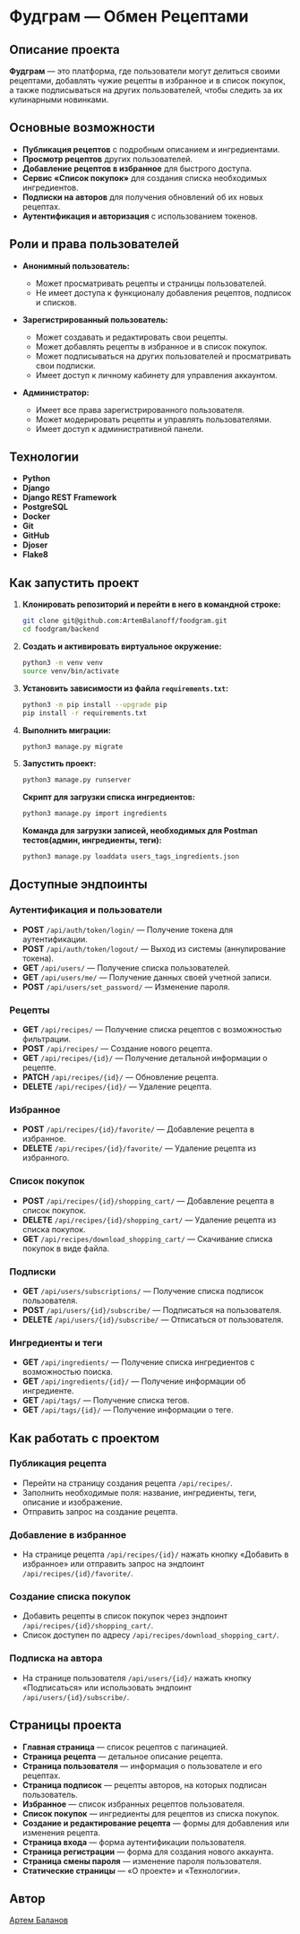 
# Фудграм — Обмен Рецептами

## Описание проекта

**Фудграм** — это платформа, где пользователи могут делиться своими рецептами, добавлять чужие рецепты в избранное и в список покупок, а также подписываться на других пользователей, чтобы следить за их кулинарными новинками.

## Основные возможности

- **Публикация рецептов** с подробным описанием и ингредиентами.
- **Просмотр рецептов** других пользователей.
- **Добавление рецептов в избранное** для быстрого доступа.
- **Сервис «Список покупок»** для создания списка необходимых ингредиентов.
- **Подписки на авторов** для получения обновлений об их новых рецептах.
- **Аутентификация и авторизация** с использованием токенов.

## Роли и права пользователей

- **Анонимный пользователь:**
  - Может просматривать рецепты и страницы пользователей.
  - Не имеет доступа к функционалу добавления рецептов, подписок и списков.

- **Зарегистрированный пользователь:**
  - Может создавать и редактировать свои рецепты.
  - Может добавлять рецепты в избранное и в список покупок.
  - Может подписываться на других пользователей и просматривать свои подписки.
  - Имеет доступ к личному кабинету для управления аккаунтом.

- **Администратор:**
  - Имеет все права зарегистрированного пользователя.
  - Может модерировать рецепты и управлять пользователями.
  - Имеет доступ к административной панели.

## Технологии

- **Python**
- **Django**
- **Django REST Framework**
- **PostgreSQL**
- **Docker**
- **Git**
- **GitHub**
- **Djoser**
- **Flake8**

## Как запустить проект

1. **Клонировать репозиторий и перейти в него в командной строке:**

   ```bash
   git clone git@github.com:ArtemBalanoff/foodgram.git
   cd foodgram/backend
   ```

2. **Создать и активировать виртуальное окружение:**

   ```bash
   python3 -m venv venv
   source venv/bin/activate
   ```

3. **Установить зависимости из файла `requirements.txt`:**

   ```bash
   python3 -m pip install --upgrade pip
   pip install -r requirements.txt
   ```

4. **Выполнить миграции:**

   ```bash
   python3 manage.py migrate
   ```

5. **Запустить проект:**

   ```bash
   python3 manage.py runserver
   ```

   **Скрипт для загрузки списка ингредиентов:**

   ```bash
   python3 manage.py import ingredients
   ```

   **Команда для загрузки записей, необходимых для Postman тестов(админ, ингредиенты, теги):**

   ```bash
   python3 manage.py loaddata users_tags_ingredients.json
   ```

## Доступные эндпоинты

### Аутентификация и пользователи

- **POST** `/api/auth/token/login/` — Получение токена для аутентификации.
- **POST** `/api/auth/token/logout/` — Выход из системы (аннулирование токена).
- **GET** `/api/users/` — Получение списка пользователей.
- **GET** `/api/users/me/` — Получение данных своей учетной записи.
- **POST** `/api/users/set_password/` — Изменение пароля.

### Рецепты

- **GET** `/api/recipes/` — Получение списка рецептов с возможностью фильтрации.
- **POST** `/api/recipes/` — Создание нового рецепта.
- **GET** `/api/recipes/{id}/` — Получение детальной информации о рецепте.
- **PATCH** `/api/recipes/{id}/` — Обновление рецепта.
- **DELETE** `/api/recipes/{id}/` — Удаление рецепта.

### Избранное

- **POST** `/api/recipes/{id}/favorite/` — Добавление рецепта в избранное.
- **DELETE** `/api/recipes/{id}/favorite/` — Удаление рецепта из избранного.

### Список покупок

- **POST** `/api/recipes/{id}/shopping_cart/` — Добавление рецепта в список покупок.
- **DELETE** `/api/recipes/{id}/shopping_cart/` — Удаление рецепта из списка покупок.
- **GET** `/api/recipes/download_shopping_cart/` — Скачивание списка покупок в виде файла.

### Подписки

- **GET** `/api/users/subscriptions/` — Получение списка подписок пользователя.
- **POST** `/api/users/{id}/subscribe/` — Подписаться на пользователя.
- **DELETE** `/api/users/{id}/subscribe/` — Отписаться от пользователя.

### Ингредиенты и теги

- **GET** `/api/ingredients/` — Получение списка ингредиентов с возможностью поиска.
- **GET** `/api/ingredients/{id}/` — Получение информации об ингредиенте.
- **GET** `/api/tags/` — Получение списка тегов.
- **GET** `/api/tags/{id}/` — Получение информации о теге.

## Как работать с проектом

### Публикация рецепта

- Перейти на страницу создания рецепта `/api/recipes/`.
- Заполнить необходимые поля: название, ингредиенты, теги, описание и изображение.
- Отправить запрос на создание рецепта.

### Добавление в избранное

- На странице рецепта `/api/recipes/{id}/` нажать кнопку «Добавить в избранное» или отправить запрос на эндпоинт `/api/recipes/{id}/favorite/`.

### Создание списка покупок

- Добавить рецепты в список покупок через эндпоинт `/api/recipes/{id}/shopping_cart/`.
- Список доступен по адресу `/api/recipes/download_shopping_cart/`.

### Подписка на автора

- На странице пользователя `/api/users/{id}/` нажать кнопку «Подписаться» или использовать эндпоинт `/api/users/{id}/subscribe/`.

## Страницы проекта

- **Главная страница** — список рецептов с пагинацией.
- **Страница рецепта** — детальное описание рецепта.
- **Страница пользователя** — информация о пользователе и его рецептах.
- **Страница подписок** — рецепты авторов, на которых подписан пользователь.
- **Избранное** — список избранных рецептов пользователя.
- **Список покупок** — ингредиенты для рецептов из списка покупок.
- **Создание и редактирование рецепта** — формы для добавления или изменения рецепта.
- **Страница входа** — форма аутентификации пользователя.
- **Страница регистрации** — форма для создания нового аккаунта.
- **Страница смены пароля** — изменение пароля пользователя.
- **Статические страницы** — «О проекте» и «Технологии».

## Автор

[Артем Баланов](https://github.com/ArtemBalanoff)
